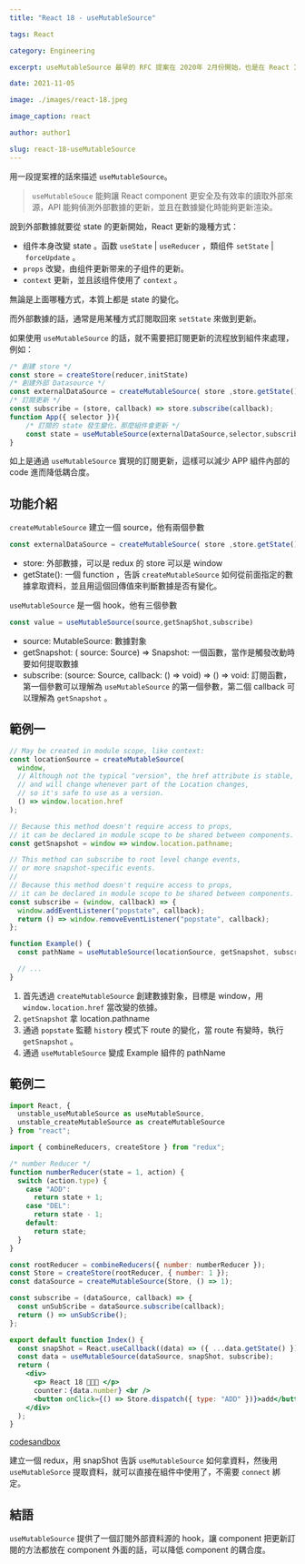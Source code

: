 ```yaml
---
title: "React 18 - useMutableSource"

tags: React

category: Engineering

excerpt: useMutableSource 最早的 RFC 提案在 2020年 2月份開始，也是在 React 18 中會出現的新功能。

date: 2021-11-05

image: ./images/react-18.jpeg

image_caption: react

author: author1

slug: react-18-useMutableSource
---
```


用一段提案裡的話來描述 `useMutableSource`。

> `useMutableSouce`  能夠讓 React component 更安全及有效率的讀取外部來源，API 能夠偵測外部數據的更新，並且在數據變化時能夠更新渲染。
> 

說到外部數據就要從 state 的更新開始，React 更新的幾種方式：

- 组件本身改變 state 。函数 `useState` | `useReducer` ，類组件 `setState` | `forceUpdate` 。
- `props` 改變，由组件更新带来的子组件的更新。
- `context` 更新，並且該组件使用了 `context` 。

無論是上面哪種方式，本質上都是 state 的變化。

而外部數據的話，通常是用某種方式訂閱取回來 `setState` 來做到更新。

如果使用 `useMutableSource` 的話，就不需要把訂閱更新的流程放到組件來處理，例如：

```jsx
/* 創建 store */
const store = createStore(reducer,initState)
/* 創建外部 Datasource */
const externalDataSource = createMutableSource( store ,store.getState() )
/* 訂閱更新 */
const subscribe = (store, callback) => store.subscribe(callback);
function App({ selector }){
    /* 訂閱的 state 發生變化，那麼組件會更新 */
    const state = useMutableSource(externalDataSource,selector,subscribe)
}
```

如上是通過 `useMutableSource` 實現的訂閱更新，這樣可以減少 APP 組件內部的 code 進而降低耦合度。

## 功能介紹

`createMutableSource` 建立一個 source，他有兩個參數

```jsx
const externalDataSource = createMutableSource( store ,store.getState() )
```

- store: 外部數據，可以是 redux 的 store 可以是 window
- getState(): 一個 function ，告訴 `createMutableSource` 如何從前面指定的數據拿取資料，並且用這個回傳值來判斷數據是否有變化。

`useMutableSource` 是一個 hook，他有三個參數

```jsx
const value = useMutableSource(source,getSnapShot,subscribe)
```

- source: MutableSource<Source>: 數據對象
- getSnapshot: ( source: Source) ⇒ Snapshot: 一個函數，當作是觸發改動時要如何提取數據
- subscribe: (source: Source, callback: () ⇒ void) ⇒ () ⇒ void: 訂閱函數，第一個參數可以理解為 `useMutableSource` 的第一個參數，第二個 callback 可以理解為 `getSnapshot` 。

## 範例一

```jsx
// May be created in module scope, like context:
const locationSource = createMutableSource(
  window,
  // Although not the typical "version", the href attribute is stable,
  // and will change whenever part of the Location changes,
  // so it's safe to use as a version.
  () => window.location.href
);

// Because this method doesn't require access to props,
// it can be declared in module scope to be shared between components.
const getSnapshot = window => window.location.pathname;

// This method can subscribe to root level change events,
// or more snapshot-specific events.
//
// Because this method doesn't require access to props,
// it can be declared in module scope to be shared between components.
const subscribe = (window, callback) => {
  window.addEventListener("popstate", callback);
  return () => window.removeEventListener("popstate", callback);
};

function Example() {
  const pathName = useMutableSource(locationSource, getSnapshot, subscribe);

  // ...
}
```

1. 首先透過 `createMutableSource` 創建數據對象，目標是 window，用 `window.location.href` 當改變的依據。
2. `getSnapshot` 拿 location.pathname 
3. 通過 `popstate` 監聽 `history` 模式下 route 的變化，當 route 有變時，執行 `getSnapshot` 。
4. 通過 `useMutableSource` 變成 Example 組件的 pathName

## 範例二

```jsx
import React, {
  unstable_useMutableSource as useMutableSource,
  unstable_createMutableSource as createMutableSource
} from "react";

import { combineReducers, createStore } from "redux";

/* number Reducer */
function numberReducer(state = 1, action) {
  switch (action.type) {
    case "ADD":
      return state + 1;
    case "DEL":
      return state - 1;
    default:
      return state;
  }
}

const rootReducer = combineReducers({ number: numberReducer });
const Store = createStore(rootReducer, { number: 1 });
const dataSource = createMutableSource(Store, () => 1);

const subscribe = (dataSource, callback) => {
  const unSubScribe = dataSource.subscribe(callback);
  return () => unSubScribe();
};

export default function Index() {
  const snapShot = React.useCallback((data) => ({ ...data.getState() }), []);
  const data = useMutableSource(dataSource, snapShot, subscribe);
  return (
    <div>
      <p> React 18 🎉🎉🎉 </p>
      counter：{data.number} <br />
      <button onClick={() => Store.dispatch({ type: "ADD" })}>add</button>
    </div>
  );
}
```

[codesandbox](https://codesandbox.io/s/dazzling-tree-rky7z)

建立一個 redux，用 snapShot 告訴 `useMutableSource` 如何拿資料，然後用 `useMutableSorce` 提取資料，就可以直接在組件中使用了，不需要 `connect` 綁定。

## 結語

`useMutableSource` 提供了一個訂閱外部資料源的 hook，讓 component 把更新訂閱的方法都放在 component 外面的話，可以降低 component 的耦合度。